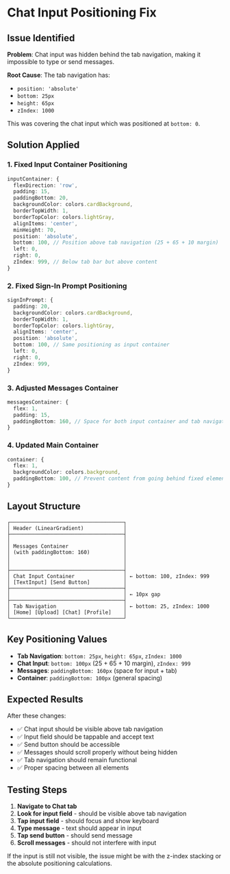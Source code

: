 # Chat Input Positioning Fix

## Issue Identified
**Problem**: Chat input was hidden behind the tab navigation, making it impossible to type or send messages.

**Root Cause**: The tab navigation has:
- `position: 'absolute'`
- `bottom: 25px`
- `height: 65px` 
- `zIndex: 1000`

This was covering the chat input which was positioned at `bottom: 0`.

## Solution Applied

### 1. Fixed Input Container Positioning
```typescript
inputContainer: {
  flexDirection: 'row',
  padding: 15,
  paddingBottom: 20,
  backgroundColor: colors.cardBackground,
  borderTopWidth: 1,
  borderTopColor: colors.lightGray,
  alignItems: 'center',
  minHeight: 70,
  position: 'absolute',
  bottom: 100, // Position above tab navigation (25 + 65 + 10 margin)
  left: 0,
  right: 0,
  zIndex: 999, // Below tab bar but above content
}
```

### 2. Fixed Sign-In Prompt Positioning
```typescript
signInPrompt: {
  padding: 20,
  backgroundColor: colors.cardBackground,
  borderTopWidth: 1,
  borderTopColor: colors.lightGray,
  alignItems: 'center',
  position: 'absolute',
  bottom: 100, // Same positioning as input container
  left: 0,
  right: 0,
  zIndex: 999,
}
```

### 3. Adjusted Messages Container
```typescript
messagesContainer: {
  flex: 1,
  padding: 15,
  paddingBottom: 160, // Space for both input container and tab navigation
}
```

### 4. Updated Main Container
```typescript
container: {
  flex: 1,
  backgroundColor: colors.background,
  paddingBottom: 100, // Prevent content from going behind fixed elements
}
```

## Layout Structure

```
┌─────────────────────────────────────┐
│ Header (LinearGradient)             │
├─────────────────────────────────────┤
│                                     │
│ Messages Container                  │
│ (with paddingBottom: 160)           │
│                                     │
│                                     │
├─────────────────────────────────────┤
│ Chat Input Container                │ ← bottom: 100, zIndex: 999
│ [TextInput] [Send Button]           │
├─────────────────────────────────────┤
│                                     │ ← 10px gap
├─────────────────────────────────────┤
│ Tab Navigation                      │ ← bottom: 25, zIndex: 1000
│ [Home] [Upload] [Chat] [Profile]    │
└─────────────────────────────────────┘
```

## Key Positioning Values

- **Tab Navigation**: `bottom: 25px`, `height: 65px`, `zIndex: 1000`
- **Chat Input**: `bottom: 100px` (25 + 65 + 10 margin), `zIndex: 999`
- **Messages**: `paddingBottom: 160px` (space for input + tab)
- **Container**: `paddingBottom: 100px` (general spacing)

## Expected Results

After these changes:
- ✅ Chat input should be visible above tab navigation
- ✅ Input field should be tappable and accept text
- ✅ Send button should be accessible
- ✅ Messages should scroll properly without being hidden
- ✅ Tab navigation should remain functional
- ✅ Proper spacing between all elements

## Testing Steps

1. **Navigate to Chat tab**
2. **Look for input field** - should be visible above tab navigation
3. **Tap input field** - should focus and show keyboard
4. **Type message** - text should appear in input
5. **Tap send button** - should send message
6. **Scroll messages** - should not interfere with input

If the input is still not visible, the issue might be with the z-index stacking or the absolute positioning calculations.